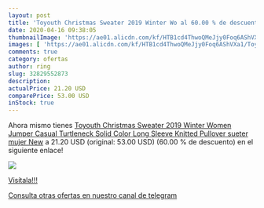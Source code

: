 ```yaml
---
layout: post
title: 'Toyouth Christmas Sweater 2019 Winter Wo al 60.00 % de descuento'
date: 2020-04-16 09:38:05
thumbnailImage: 'https://ae01.alicdn.com/kf/HTB1cd4ThwoQMeJjy0Foq6AShVXa1/Toyouth-Christmas-Sweater-2019-Winter-Women-Jumper-Casual-Turtleneck-Solid-Color-Long-Sleeve-Knitted-Pullover-sueter.jpg_350x350._SL200_.jpg'
images: [ 'https://ae01.alicdn.com/kf/HTB1cd4ThwoQMeJjy0Foq6AShVXa1/Toyouth-Christmas-Sweater-2019-Winter-Women-Jumper-Casual-Turtleneck-Solid-Color-Long-Sleeve-Knitted-Pullover-sueter.jpg_350x350._SL200_.jpg' ]
comments: true
category: ofertas
author: ring
slug: 32829552873
description:
actualPrice: 21.20 USD
comparePrice: 53.00 USD
inStock: true
---
```


Ahora mismo tienes [Toyouth Christmas Sweater 2019 Winter Women Jumper Casual Turtleneck Solid Color Long Sleeve Knitted Pullover sueter mujer New](https://www.amazon.com/dp/32829552873/?tag=redken08-20) a 21.20 USD (original: 53.00 USD) (60.00 %  de descuento) en el siguiente enlace!

[![](https://ae01.alicdn.com/kf/HTB1cd4ThwoQMeJjy0Foq6AShVXa1/Toyouth-Christmas-Sweater-2019-Winter-Women-Jumper-Casual-Turtleneck-Solid-Color-Long-Sleeve-Knitted-Pullover-sueter.jpg_350x350._SL200_.jpg)](https://www.amazon.com/dp/32829552873/?tag=redken08-20)

[Visítala!!!](https://www.amazon.com/dp/32829552873/?tag=redken08-20)

[Consulta otras ofertas en nuestro canal de telegram](https://t.me/s/ofertas25)
